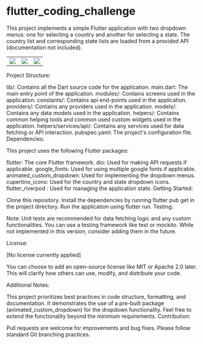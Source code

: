 # flutter_coding_challenge
This project implements a simple Flutter application with two dropdown menus: one for selecting a country and another for selecting a state. The country list and corresponding state lists are loaded from a provided API (documentation not included).
<table width="100%" border="0">
  <tr>    
  <td><img src="https://github.com/SabinSajeevan/flutter_coding_challenge/assets/59957418/f606d212-5dc4-436a-9a17-5be966b8be27" ></td>
<td><img src="https://github.com/SabinSajeevan/flutter_coding_challenge/assets/59957418/911c92a8-9d55-481a-9936-074fd811a6cc" ></td>
  <td><img src="https://github.com/SabinSajeevan/flutter_coding_challenge/assets/59957418/2304a040-79bb-4343-afd2-f05ffab65b91"></td>
</tr>
</table>
Project Structure:

lib/: Contains all the Dart source code for the application.
main.dart: The main entry point of the application.
modules/: Contains screens used in the application.
constants/: Contains api end-points used in the application.
providers/: Contains any providers used in the application.
models/: Contains any data models used in the application.
helpers/: Contains common helping tools and common used custom widgets used in the application.
helpers/services/api/: Contains any services used for data fetching or API interaction.
pubspec.yaml: The project's configuration file.
Dependencies:

This project uses the following Flutter packages:

flutter: The core Flutter framework.
dio: Used for making API requests if applicable.
google_fonts: Used for using multiple google fonts if applicable.
animated_custom_dropdown: Used for implementing the dropdown menus.
cupertino_icons: Used for the country and state dropdown icons.
flutter_riverpod : Used for managing the application state.
Getting Started:

Clone this repository.
Install the dependencies by running flutter pub get in the project directory.
Run the application using flutter run.
Testing:

Note: Unit tests are recommended for data fetching logic and any custom functionalities. You can use a testing framework like test or mockito. While not implemented in this version, consider adding them in the future.

License:

[No license currently applied]

You can choose to add an open-source license like MIT or Apache 2.0 later. This will clarify how others can use, modify, and distribute your code.

Additional Notes:

This project prioritizes best practices in code structure, formatting, and documentation.
It demonstrates the use of a pre-built package (animated_custom_dropdown) for the dropdown functionality.
Feel free to extend the functionality beyond the minimum requirements.
Contribution:

Pull requests are welcome for improvements and bug fixes. Please follow standard Git branching practices.
